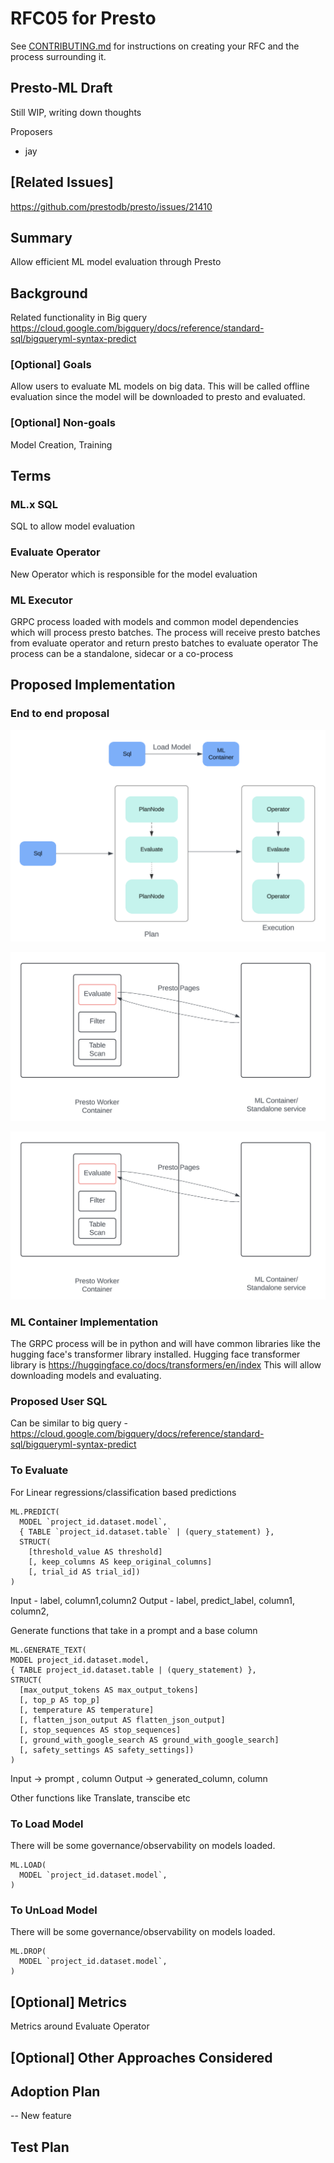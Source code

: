 # **RFC05 for Presto**

See [CONTRIBUTING.md](CONTRIBUTING.md) for instructions on creating your RFC and the process surrounding it.

## Presto-ML Draft

Still WIP, writing down thoughts

Proposers

* jay

## [Related Issues]

https://github.com/prestodb/presto/issues/21410

## Summary
Allow efficient ML model evaluation through Presto

## Background
Related functionality in Big query
https://cloud.google.com/bigquery/docs/reference/standard-sql/bigqueryml-syntax-predict

### [Optional] Goals

Allow users to evaluate ML models on big data. This will be called offline evaluation since the model will be downloaded to presto and evaluated.

### [Optional] Non-goals

Model Creation, Training

## Terms

### ML.x SQL
SQL to allow model evaluation

### Evaluate Operator
New Operator which is responsible for the model evaluation

### ML Executor
GRPC process loaded with models and common model dependencies which will process presto batches.
The process will receive presto batches from evaluate operator and return presto batches to evaluate operator
The process can be a standalone, sidecar or a co-process


## Proposed Implementation

### End to end proposal
![LOAD sql](RFC-0005-presto-ml/end-to-end-flow.png)

![Worker Operator Design](RFC-0005-presto-ml/operator-flow.png)

![Velox based processing](RFC-0005-presto-ml/operator-flow.png)

### ML Container Implementation
The GRPC process will be in python and will have common libraries like the hugging face's transformer library installed.
Hugging face transformer library is https://huggingface.co/docs/transformers/en/index
This will allow downloading models and evaluating.

### Proposed User SQL

Can be similar to big query - https://cloud.google.com/bigquery/docs/reference/standard-sql/bigqueryml-syntax-predict

### To Evaluate
For Linear regressions/classification based predictions
```
ML.PREDICT(
  MODEL `project_id.dataset.model`,
  { TABLE `project_id.dataset.table` | (query_statement) },
  STRUCT(
    [threshold_value AS threshold]
    [, keep_columns AS keep_original_columns]
    [, trial_id AS trial_id])
)
```

Input - label, column1,column2
Output - label, predict_label,  column1, column2,



Generate functions that take in a prompt and a base column

```
ML.GENERATE_TEXT(
MODEL project_id.dataset.model,
{ TABLE project_id.dataset.table | (query_statement) },
STRUCT(
  [max_output_tokens AS max_output_tokens]
  [, top_p AS top_p]
  [, temperature AS temperature]
  [, flatten_json_output AS flatten_json_output]
  [, stop_sequences AS stop_sequences]
  [, ground_with_google_search AS ground_with_google_search]
  [, safety_settings AS safety_settings])
)
```
Input ->  prompt , column
Output -> generated_column, column


Other functions like Translate, transcibe etc


### To Load Model 

There will be some governance/observability on models loaded.
```
ML.LOAD(
  MODEL `project_id.dataset.model`,
)
```

### To UnLoad Model

There will be some governance/observability on models loaded.
```
ML.DROP(
  MODEL `project_id.dataset.model`,
)
```

## [Optional] Metrics

Metrics around Evaluate Operator


## [Optional] Other Approaches Considered



## Adoption Plan
-- New feature

## Test Plan
